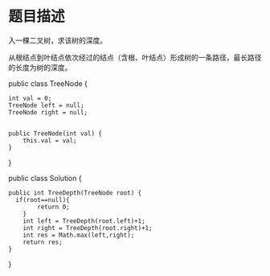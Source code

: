 题目描述
==================
入一棵二叉树，求该树的深度。

从根结点到叶结点依次经过的结点（含根、叶结点）形成树的一条路径，最长路径的长度为树的深度。

public class TreeNode {

    int val = 0;
    TreeNode left = null;
    TreeNode right = null;


    public TreeNode(int val) {
        this.val = val;
    }
}

public class Solution {

    public int TreeDepth(TreeNode root) {
      if(root==null){
            return 0;
        }
        int left = TreeDepth(root.left)+1;
        int right = TreeDepth(root.right)+1;
        int res = Math.max(left,right);
        return res;
    }
}
